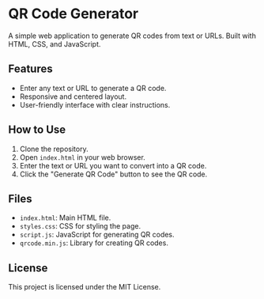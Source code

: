 # QR Code Generator

A simple web application to generate QR codes from text or URLs. Built with HTML, CSS, and JavaScript.

## Features

- Enter any text or URL to generate a QR code.
- Responsive and centered layout.
- User-friendly interface with clear instructions.

## How to Use

1. Clone the repository.
2. Open `index.html` in your web browser.
3. Enter the text or URL you want to convert into a QR code.
4. Click the "Generate QR Code" button to see the QR code.

## Files

- `index.html`: Main HTML file.
- `styles.css`: CSS for styling the page.
- `script.js`: JavaScript for generating QR codes.
- `qrcode.min.js`: Library for creating QR codes.

## License

This project is licensed under the MIT License.
